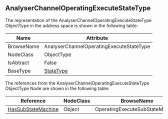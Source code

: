 <!-- objecttype -->
## AnalyserChannelOperatingExecuteStateType
The representation of the AnalyserChannelOperatingExecuteStateType ObjectType in the address space is shown in the following table:  

|Name|Attribute|
|---|---|
|BrowseName|AnalyserChannelOperatingExecuteStateType|
|NodeClass|ObjectType|
|IsAbtract|False|
|BaseType|[StateType](../../../Core/Part5/ObjectTypes/StateType/readme.md)|

The references from the AnalyserChannelOperatingExecuteStateType ObjectType Node are shown in the following table:  

|Reference|NodeClass|BrowseName|DataType|TypeDefinition|ModellingRule|
|---|---|---|---|---|---|
|[HasSubStateMachine](../../../Core/Part5/ReferenceTypes/HasSubStateMachine/readme.md)|Object|OperatingExecuteSubStateMachine||[AnalyserChannel_OperatingModeExecuteSubStateMachineType](../../ObjectTypes/AnalyserChannel_OperatingModeExecuteSubStateMachineType/readme.md)|[Mandatory](../../../Core/Objects/Mandatory/readme.md)|

